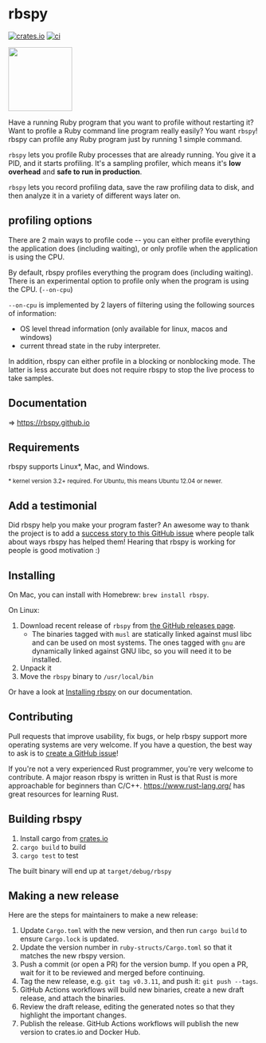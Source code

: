 # rbspy

[![crates.io](https://badgen.net/crates/v/rbspy)](https://crates.io/crates/rbspy)
[![ci](https://github.com/rbspy/rbspy/actions/workflows/ci.yml/badge.svg)](https://github.com/rbspy/rbspy/actions/workflows/ci.yml)

<img src="https://rbspy.github.io/rbspy.jpg" width="128px">

Have a running Ruby program that you want to profile without restarting it? Want to profile a Ruby
command line program really easily? You want `rbspy`! rbspy can profile any Ruby program just by
running 1 simple command.

`rbspy` lets you profile Ruby processes that are already running. You give it a PID, and it starts
profiling. It's a sampling profiler, which means it's **low overhead** and **safe to run in
production**.

`rbspy` lets you record profiling data, save the raw profiling data to disk, and then analyze it in
a variety of different ways later on.

## profiling options

There are 2 main ways to profile code -- you can either profile everything the
application does (including waiting), or only profile when the application is using the CPU.

By default, rbspy profiles everything the program does (including waiting).
There is an experimental option to profile only when the program is using the CPU. (`--on-cpu`)

`--on-cpu` is implemented by 2 layers of filtering using the following sources of information:
- OS level thread information (only available for linux, macos and windows)
- current thread state in the ruby interpreter.

In addition, rbspy can either profile in a blocking or nonblocking mode.
The latter is less accurate but does not require rbspy to stop the live process to take samples.

## Documentation

=> https://rbspy.github.io

## Requirements

rbspy supports Linux\*, Mac, and Windows.

<small>
* kernel version 3.2+ required. For Ubuntu, this means Ubuntu 12.04 or newer.
</small>

## Add a testimonial

Did rbspy help you make your program faster? An awesome way to thank the project is to add a [success story to this GitHub issue](https://github.com/rbspy/rbspy/issues/62)
where people talk about ways rbspy has helped them! Hearing that rbspy is working for people is good
motivation :)

## Installing

On Mac, you can install with Homebrew: `brew install rbspy`.

On Linux:

1. Download recent release of `rbspy` from [the GitHub releases page](https://github.com/rbspy/rbspy/releases).
    * The binaries tagged with `musl` are statically linked against musl libc and can be used on most systems. The ones tagged with `gnu` are dynamically linked against GNU libc, so you will need it to be installed.
2. Unpack it
3. Move the `rbspy` binary to `/usr/local/bin`

Or have a look at [Installing rbspy](https://rbspy.github.io/installing/) on our documentation.

## Contributing

Pull requests that improve usability, fix bugs, or help rbspy support more operating systems are
very welcome. If you have a question, the best way to ask is to [create a GitHub issue](https://github.com/rbspy/rbspy/issues/new)!

If you're not a very experienced Rust programmer, you're very welcome to contribute. A major reason
rbspy is written in Rust is that Rust is more approachable for beginners than C/C++.
https://www.rust-lang.org/ has great resources for learning Rust.

## Building rbspy

1. Install cargo from [crates.io](https://crates.io/)
1. `cargo build` to build
1. `cargo test` to test

The built binary will end up at `target/debug/rbspy`

## Making a new release

Here are the steps for maintainers to make a new release:

1. Update `Cargo.toml` with the new version, and then run `cargo build` to ensure `Cargo.lock` is updated.
1. Update the version number in `ruby-structs/Cargo.toml` so that it matches the new rbspy version.
1. Push a commit (or open a PR) for the version bump. If you open a PR, wait for it to be reviewed and merged before continuing.
1. Tag the new release, e.g. `git tag v0.3.11`, and push it: `git push --tags`.
1. GitHub Actions workflows will build new binaries, create a new draft release, and attach the binaries.
1. Review the draft release, editing the generated notes so that they highlight the important changes.
1. Publish the release. GitHub Actions workflows will publish the new version to crates.io and Docker Hub.

